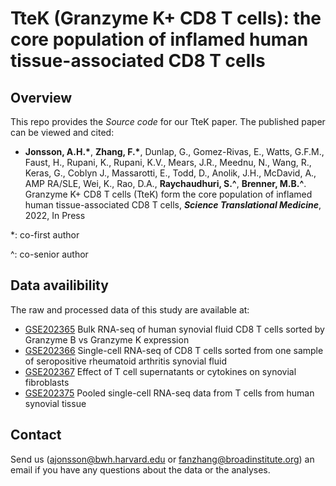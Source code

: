 # TteK (Granzyme K+ CD8 T cells): the core population of inflamed human tissue-associated CD8 T cells 


## Overview
This repo provides the *Source code* for our TteK paper. The published paper can be viewed and cited:

- **Jonsson, A.H.\***, **Zhang, F.\***, Dunlap, G., Gomez-Rivas, E., Watts, G.F.M., Faust, H., Rupani, K., Rupani, K.V., Mears, J.R., Meednu, N., Wang, R., Keras, G., Coblyn J., Massarotti, E., Todd, D., Anolik, J.H., McDavid, A., AMP RA/SLE, Wei, K., Rao, D.A., **Raychaudhuri, S.\^**, **Brenner, M.B.\^**. Granzyme K+ CD8 T cells (TteK) form the core population of inflamed human tissue-associated CD8 T cells, ***Science Translational Medicine***, 2022, In Press

*: co-first author

^: co-senior author

## Data availibility
  The raw and processed data of this study are available at: 
  
- [GSE202365](https://www.ncbi.nlm.nih.gov/geo/query/acc.cgi?acc=GSE202365)	Bulk RNA-seq of human synovial fluid CD8 T cells sorted by Granzyme B vs Granzyme K expression
- [GSE202366](https://www.ncbi.nlm.nih.gov/geo/query/acc.cgi?acc=GSE202366)	Single-cell RNA-seq of CD8 T cells sorted from one sample of seropositive rheumatoid arthritis synovial fluid
- [GSE202367](https://www.ncbi.nlm.nih.gov/geo/query/acc.cgi?acc=GSE202367)	Effect of T cell supernatants or cytokines on synovial fibroblasts
- [GSE202375](https://www.ncbi.nlm.nih.gov/geo/query/acc.cgi?acc=GSE202375)	Pooled single-cell RNA-seq data from T cells from human synovial tissue


## Contact
Send us (ajonsson@bwh.harvard.edu or fanzhang@broadinstitute.org) an email if you have any questions about the data or the analyses.
